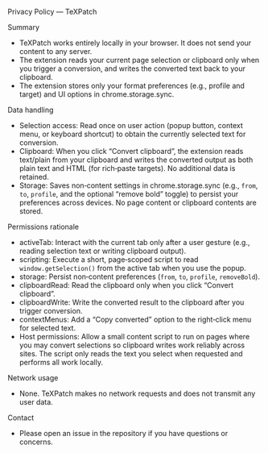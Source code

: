 Privacy Policy — TeXPatch

Summary
- TeXPatch works entirely locally in your browser. It does not send your content to any server.
- The extension reads your current page selection or clipboard only when you trigger a conversion, and writes the converted text back to your clipboard.
- The extension stores only your format preferences (e.g., profile and target) and UI options in chrome.storage.sync.

Data handling
- Selection access: Read once on user action (popup button, context menu, or keyboard shortcut) to obtain the currently selected text for conversion.
- Clipboard: When you click “Convert clipboard”, the extension reads text/plain from your clipboard and writes the converted output as both plain text and HTML (for rich‑paste targets). No additional data is retained.
- Storage: Saves non‑content settings in chrome.storage.sync (e.g., `from`, `to`, `profile`, and the optional “remove bold” toggle) to persist your preferences across devices. No page content or clipboard contents are stored.

Permissions rationale
- activeTab: Interact with the current tab only after a user gesture (e.g., reading selection text or writing clipboard output).
- scripting: Execute a short, page‑scoped script to read `window.getSelection()` from the active tab when you use the popup.
- storage: Persist non‑content preferences (`from`, `to`, `profile`, `removeBold`).
- clipboardRead: Read the clipboard only when you click “Convert clipboard”.
- clipboardWrite: Write the converted result to the clipboard after you trigger conversion.
- contextMenus: Add a “Copy converted” option to the right‑click menu for selected text.
- Host permissions: Allow a small content script to run on pages where you may convert selections so clipboard writes work reliably across sites. The script only reads the text you select when requested and performs all work locally.

Network usage
- None. TeXPatch makes no network requests and does not transmit any user data.

Contact
- Please open an issue in the repository if you have questions or concerns.
